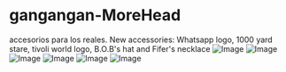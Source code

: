 # gangangan-MoreHead
accesorios para los reales. New accessories: Whatsapp logo, 1000 yard stare, tivoli world logo, B.O.B's hat and Fifer's necklace
![Image](https://github.com/user-attachments/assets/b99aecd4-0f7d-4ba6-99bc-1bfbd1f354e5)  ![Image](https://github.com/user-attachments/assets/677c71a2-7421-4a7e-a499-c11a326b82e5)  ![Image](https://github.com/user-attachments/assets/b9c3db86-469f-4e06-96f0-0f0a95302c1d)  ![Image](https://github.com/user-attachments/assets/f2e059a3-0016-485d-9880-38066465bb8f)  ![Image](https://github.com/user-attachments/assets/4defad20-fcc2-4ca0-b718-296f8fee9469) ![Image](https://github.com/user-attachments/assets/3d87312c-8bb2-416a-9fd0-51bfa39dcb2c)
